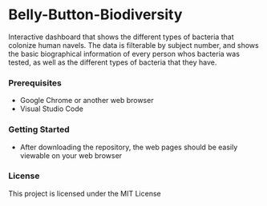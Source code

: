 # Belly-Button-Biodiversity

Interactive dashboard that shows the different types of bacteria that colonize human navels. The data is filterable by subject number, and shows the basic 
biographical information of every person whos bacteria was tested, as well as the different types of bacteria that they have. 

### Prerequisites

* Google Chrome or another web browser
* Visual Studio Code

### Getting Started

* After downloading the repository, the web pages should be easily viewable on your web browser

### License

This project is licensed under the MIT License
